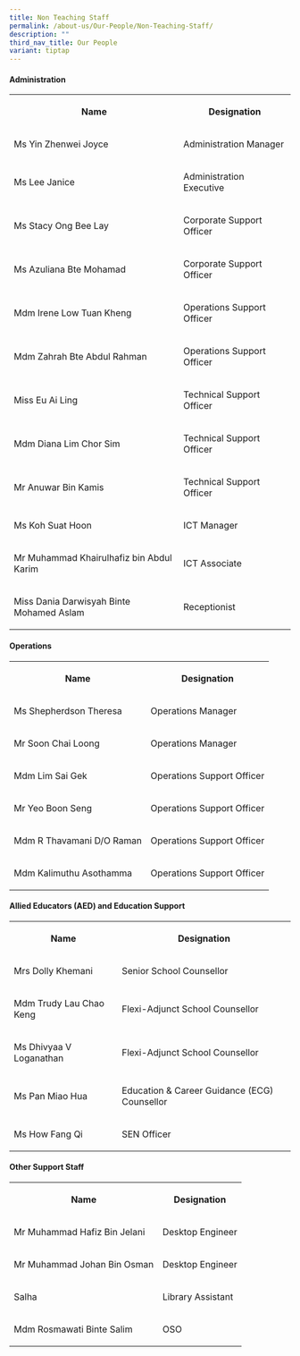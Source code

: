 ```yaml
---
title: Non Teaching Staff
permalink: /about-us/Our-People/Non-Teaching-Staff/
description: ""
third_nav_title: Our People
variant: tiptap
---
```

<h4><strong>Administration</strong></h4><table><tbody><tr><th rowspan="1" colspan="1"><p>Name</p></th><th rowspan="1" colspan="1"><p>Designation</p></th></tr><tr><td rowspan="1" colspan="1"><p>Ms Yin Zhenwei Joyce</p></td><td rowspan="1" colspan="1"><p>Administration Manager</p></td></tr><tr><td rowspan="1" colspan="1"><p>Ms Lee Janice</p></td><td rowspan="1" colspan="1"><p>Administration Executive</p></td></tr><tr><td rowspan="1" colspan="1"><p>Ms Stacy Ong Bee Lay</p></td><td rowspan="1" colspan="1"><p>Corporate Support Officer</p></td></tr><tr><td rowspan="1" colspan="1"><p>Ms Azuliana Bte Mohamad</p></td><td rowspan="1" colspan="1"><p>Corporate Support Officer</p></td></tr><tr><td rowspan="1" colspan="1"><p>Mdm Irene Low Tuan Kheng</p></td><td rowspan="1" colspan="1"><p>Operations Support Officer</p></td></tr><tr><td rowspan="1" colspan="1"><p>Mdm Zahrah Bte Abdul Rahman</p></td><td rowspan="1" colspan="1"><p>Operations Support Officer</p></td></tr><tr><td rowspan="1" colspan="1"><p>Miss Eu Ai Ling</p></td><td rowspan="1" colspan="1"><p>Technical Support Officer</p></td></tr><tr><td rowspan="1" colspan="1"><p>Mdm Diana Lim Chor Sim</p></td><td rowspan="1" colspan="1"><p>Technical Support Officer</p></td></tr><tr><td rowspan="1" colspan="1"><p>Mr Anuwar Bin Kamis</p></td><td rowspan="1" colspan="1"><p>Technical Support Officer</p></td></tr><tr><td rowspan="1" colspan="1"><p>Ms Koh Suat Hoon</p></td><td rowspan="1" colspan="1"><p>ICT Manager</p></td></tr><tr><td rowspan="1" colspan="1"><p>Mr Muhammad Khairulhafiz bin Abdul Karim</p></td><td rowspan="1" colspan="1"><p>ICT Associate</p></td></tr><tr><td rowspan="1" colspan="1"><p>Miss Dania Darwisyah Binte Mohamed Aslam</p></td><td rowspan="1" colspan="1"><p>Receptionist</p></td></tr></tbody></table><h4><strong>Operations</strong></h4><table><tbody><tr><th rowspan="1" colspan="1"><p>Name</p></th><th rowspan="1" colspan="1"><p>Designation</p></th></tr><tr><td rowspan="1" colspan="1"><p>Ms Shepherdson Theresa</p></td><td rowspan="1" colspan="1"><p>Operations Manager</p></td></tr><tr><td rowspan="1" colspan="1"><p>Mr Soon Chai Loong</p></td><td rowspan="1" colspan="1"><p>Operations Manager</p></td></tr><tr><td rowspan="1" colspan="1"><p>Mdm Lim Sai Gek</p></td><td rowspan="1" colspan="1"><p>Operations Support Officer</p></td></tr><tr><td rowspan="1" colspan="1"><p>Mr Yeo Boon Seng</p></td><td rowspan="1" colspan="1"><p>Operations Support Officer</p></td></tr><tr><td rowspan="1" colspan="1"><p>Mdm R Thavamani D/O Raman</p></td><td rowspan="1" colspan="1"><p>Operations Support Officer</p></td></tr><tr><td rowspan="1" colspan="1"><p>Mdm Kalimuthu Asothamma</p></td><td rowspan="1" colspan="1"><p>Operations Support Officer</p></td></tr></tbody></table><h4><strong>Allied Educators (AED) and Education Support</strong></h4><table><tbody><tr><th rowspan="1" colspan="1"><p>Name</p></th><th rowspan="1" colspan="1"><p>Designation</p></th></tr><tr><td rowspan="1" colspan="1"><p>Mrs Dolly Khemani</p></td><td rowspan="1" colspan="1"><p>Senior School Counsellor</p></td></tr><tr><td rowspan="1" colspan="1"><p>Mdm Trudy Lau Chao Keng</p></td><td rowspan="1" colspan="1"><p>Flexi-Adjunct School Counsellor</p></td></tr><tr><td rowspan="1" colspan="1"><p>Ms Dhivyaa V Loganathan</p></td><td rowspan="1" colspan="1"><p>Flexi-Adjunct School Counsellor</p></td></tr><tr><td rowspan="1" colspan="1"><p>Ms Pan Miao Hua</p></td><td rowspan="1" colspan="1"><p>Education &amp; Career Guidance (ECG) Counsellor</p></td></tr><tr><td rowspan="1" colspan="1"><p>Ms How Fang Qi</p></td><td rowspan="1" colspan="1"><p>SEN Officer</p></td></tr></tbody></table><h4><strong>Other Support Staff</strong></h4><table><tbody><tr><th rowspan="1" colspan="1"><p>Name</p></th><th rowspan="1" colspan="1"><p>Designation</p></th></tr><tr><td rowspan="1" colspan="1"><p>Mr Muhammad Hafiz Bin Jelani</p></td><td rowspan="1" colspan="1"><p>Desktop Engineer</p></td></tr><tr><td rowspan="1" colspan="1"><p>Mr Muhammad Johan Bin Osman</p></td><td rowspan="1" colspan="1"><p>Desktop Engineer</p></td></tr><tr><td rowspan="1" colspan="1"><p>Salha</p></td><td rowspan="1" colspan="1"><p>Library Assistant</p></td></tr><tr><td rowspan="1" colspan="1"><p>Mdm Rosmawati Binte Salim</p></td><td rowspan="1" colspan="1"><p>OSO</p></td></tr></tbody></table><p></p>
